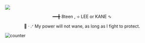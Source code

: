 ![](https://64.media.tumblr.com/f0bf5d3d60f3dbd295b3a122fb709491/ec9d74cc5698db10-a1/s2048x3072/4796c854326f590d66bdba164328d0dbd42a816e.jpg)

<p align="center">━━╋ 8teen , ⟢ LEE or KANE     ∿</p>

<p align="center">   🪽      ‧ .ᐟ    My power will not wane, as long as I fight to protect.</p>

![counter](https://komarev.com/ghpvc/?username=KYABAHO&label=HOW+MANY+ANGELS+VIEWED_MY+PAGE)


